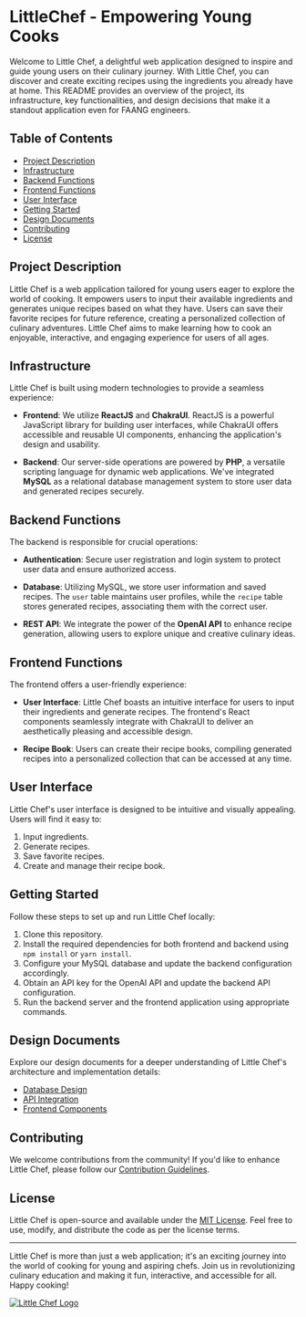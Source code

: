 # LittleChef - Empowering Young Cooks

Welcome to Little Chef, a delightful web application designed to inspire and guide young users on their culinary journey. With Little Chef, you can discover and create exciting recipes using the ingredients you already have at home. This README provides an overview of the project, its infrastructure, key functionalities, and design decisions that make it a standout application even for FAANG engineers.

## Table of Contents

- [Project Description](#project-description)
- [Infrastructure](#infrastructure)
- [Backend Functions](#backend-functions)
- [Frontend Functions](#frontend-functions)
- [User Interface](#user-interface)
- [Getting Started](#getting-started)
- [Design Documents](#design-documents)
- [Contributing](#contributing)
- [License](#license)

## Project Description

Little Chef is a web application tailored for young users eager to explore the world of cooking. It empowers users to input their available ingredients and generates unique recipes based on what they have. Users can save their favorite recipes for future reference, creating a personalized collection of culinary adventures. Little Chef aims to make learning how to cook an enjoyable, interactive, and engaging experience for users of all ages.

## Infrastructure

Little Chef is built using modern technologies to provide a seamless experience:

- **Frontend**: We utilize **ReactJS** and **ChakraUI**. ReactJS is a powerful JavaScript library for building user interfaces, while ChakraUI offers accessible and reusable UI components, enhancing the application's design and usability.

- **Backend**: Our server-side operations are powered by **PHP**, a versatile scripting language for dynamic web applications. We've integrated **MySQL** as a relational database management system to store user data and generated recipes securely.

## Backend Functions

The backend is responsible for crucial operations:

- **Authentication**: Secure user registration and login system to protect user data and ensure authorized access.

- **Database**: Utilizing MySQL, we store user information and saved recipes. The `user` table maintains user profiles, while the `recipe` table stores generated recipes, associating them with the correct user.

- **REST API**: We integrate the power of the **OpenAI API** to enhance recipe generation, allowing users to explore unique and creative culinary ideas.

## Frontend Functions

The frontend offers a user-friendly experience:

- **User Interface**: Little Chef boasts an intuitive interface for users to input their ingredients and generate recipes. The frontend's React components seamlessly integrate with ChakraUI to deliver an aesthetically pleasing and accessible design.

- **Recipe Book**: Users can create their recipe books, compiling generated recipes into a personalized collection that can be accessed at any time.

## User Interface

Little Chef's user interface is designed to be intuitive and visually appealing. Users will find it easy to:

1. Input ingredients.
2. Generate recipes.
3. Save favorite recipes.
4. Create and manage their recipe book.

## Getting Started

Follow these steps to set up and run Little Chef locally:

1. Clone this repository.
2. Install the required dependencies for both frontend and backend using `npm install` or `yarn install`.
3. Configure your MySQL database and update the backend configuration accordingly.
4. Obtain an API key for the OpenAI API and update the backend API configuration.
5. Run the backend server and the frontend application using appropriate commands.

## Design Documents

Explore our design documents for a deeper understanding of Little Chef's architecture and implementation details:

- [Database Design](./docs/database-design.md)
- [API Integration](./docs/api-integration.md)
- [Frontend Components](./docs/frontend-components.md)

## Contributing

We welcome contributions from the community! If you'd like to enhance Little Chef, please follow our [Contribution Guidelines](./CONTRIBUTING.md).

## License

Little Chef is open-source and available under the [MIT License](./LICENSE). Feel free to use, modify, and distribute the code as per the license terms.

---

Little Chef is more than just a web application; it's an exciting journey into the world of cooking for young and aspiring chefs. Join us in revolutionizing culinary education and making it fun, interactive, and accessible for all. Happy cooking!

[![Little Chef Logo](./images/little-chef-logo.png)](https://www.littlechef.com)

